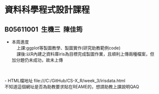 # 資料科學程式設計課程
  ## B05611001&nbsp;&nbsp;生機三&nbsp;&nbsp;陳佳筠<br>


 - 本周進度<br>
&nbsp;&nbsp;&nbsp;&nbsp;上課:ggplot等製圖教學、製圖實作(研究助教範例code)<br>
&nbsp;&nbsp;&nbsp;&nbsp;課後:以R內建之資料庫iris為目標完成製圖作業，且順利上傳兩種檔案，但加分題仍未成功，故未上傳<br>
<br>
<br>
 - HTML檔地址 
 file:///C:/GitHub/CS-X_R/week_3/irisdata.html<br>
不知道這個網址是否為助教要求貼在REAME的，想請助教上課說明QAQ
